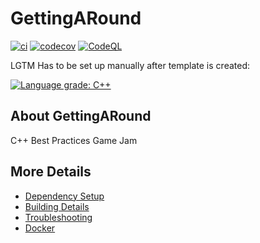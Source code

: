 # GettingARound

[![ci](https://github.com/psharer/GettingARound/actions/workflows/ci.yml/badge.svg)](https://github.com/psharer/GettingARound/actions/workflows/ci.yml)
[![codecov](https://codecov.io/gh/psharer/GettingARound/branch/main/graph/badge.svg)](https://codecov.io/gh/psharer/GettingARound)
[![CodeQL](https://github.com/psharer/GettingARound/actions/workflows/codeql-analysis.yml/badge.svg)](https://github.com/psharer/GettingARound/actions/workflows/codeql-analysis.yml)

LGTM Has to be set up manually after template is created:

[![Language grade: C++](https://img.shields.io/lgtm/grade/cpp/github/psharer/GettingARound)](https://lgtm.com/projects/g/psharer/GettingARound/context:cpp)

## About GettingARound
C++ Best Practices Game Jam


## More Details

 * [Dependency Setup](README_dependencies.md)
 * [Building Details](README_building.md)
 * [Troubleshooting](README_troubleshooting.md)
 * [Docker](README_docker.md)

